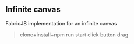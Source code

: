 ## Infinite canvas

FabricJS implementation for an infinite canvas

> clone+install+npm run start
> click button
> drag
